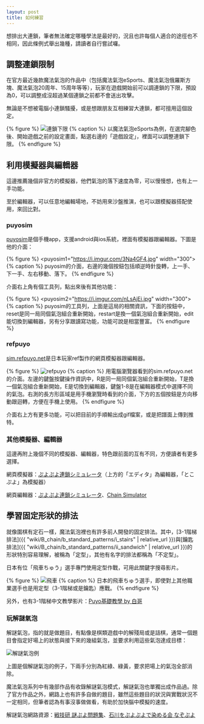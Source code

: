 ```yaml
---
layout: post
title: 如何練習
---
```


想排出大連鎖，筆者無法確定哪種學法是最好的，況且也許每個人適合的途徑也不相同，因此條例式舉出幾種，請讀者自行嘗試囉。

## 調整連鎖限制

在官方最近幾款魔法氣泡的作品中（包括魔法氣泡eSports、魔法氣泡俄羅斯方塊、魔法氣泡20周年、15周年等等），玩家在遊戲開始前可以調連鎖的下限，預設為0，可以調整成沒超過某個連鎖之前都不會送出攻擊。

無論是不想被電腦小連鎖騷擾，或是想跟朋友互相練習大連鎖，都可擅用這個設定。

{% figure %}
![連鎖下限](https://i.imgur.com/BzOSL7w.jpg)
{% caption %}
以魔法氣泡eSports為例，在選完腳色後、開始遊戲之前的設定畫面，點選右邊的「遊戲設定」，裡面可以調整連鎖下限。
{% endfigure %}

## 利用模擬器與編輯器

這邊推薦幾個非官方的模擬器，他們氣泡的落下速度為零，可以慢慢想，也有上一手功能。

至於編輯器，可以任意地編輯場地，不妨用來沙盤推演，也可以跟模擬器搭配使用，來回比對。

### puyosim

[puyosim](https://puyos.im/)是個手機app，支援android與ios系統，裡面有模擬器跟編輯器。下圖是他的介面：

{% figure %}
<puyosim1="https://i.imgur.com/3Na4GF4.jpg" width="300">
{% caption %}
puyosim的介面，右邊的幾個按鈕包括順逆時針旋轉，上一手、下一手、左右移動、落下。
{% endfigure %}

介面右上角有個工具列，點出來後有其他功能：

{% figure %}
<puyosim2="https://i.imgur.com/nLsAjEi.jpg" width="300">
{% caption %}
puyosim的工具列，上面是這局的相關資訊，下面的按鈕中，reset是同一局同個氣泡組合重新開始，restart是換一個氣泡組合重新開始，edit能切換到編輯器，另有分享跟讀寫功能，功能可說是相當豐富。
{% endfigure %}

### refpuyo

[sim.refpuyo.net](sim.refpuyo.net)是日本玩家ref製作的網頁模擬器跟編輯器。

{% figure %}
![refpuyo](https://i.imgur.com/8h85Op5.jpg)
{% caption %}
用電腦瀏覽器看到的sim.refpuyo.net的介面。左邊的鍵盤按鍵操作資訊中，R是同一局同個氣泡組合重新開始，T是換一個氣泡組合重新開始，E是切換到編輯器，鍵盤1-8是在編輯器模式中選擇不同的氣泡。右測的長方形區域是用手機瀏覽時看到的介面，下方的五個按鈕是方向移動跟迴轉，方便在手機上使用。
{% endfigure %}

介面右上方有更多功能，可以把目前的手順輸出成gif檔案，或是把譜面上傳到推特。

### 其他模擬器、編輯器

這邊再附上幾個不同的模擬器、編輯器，特色跟前面的互有不同，方便讀者有更多選擇。

網頁模擬器：[ぷよぷよ連鎖シミュレータ](http://www.puyop.com/s/)（上方的「エディタ」為編輯器，「とこぷよ」為模擬器）

網頁編輯器：[ぷよぷよ連鎖シミュレータ](http://www.puyop.com/s/)、[Chain Simulator](https://puyonexus.com/chainsim/)

## 學習固定形狀的排法

就像圍棋有定石一樣，魔法氣泡裡也有許多前人開發的固定排法。其中，[3-1階梯排法]({{ "wiki/B_chain/b_standard_patterns/i_stairs" | relative_url }})與[鑰匙排法]({{ "wiki/B_chain/b_standard_patterns/ii_sandwich" | relative_url }})的形狀特別容易理解，被稱為「定型」，其他有名字的排法都稱為「不定型」。

日本有位「飛車ちゅう」選手專門使用定型作戰，可用此關鍵字搜尋影片。

{% figure %}
![飛車](https://i.imgur.com/B9TrLAx.jpg)
{% caption %}
日本的飛車ちゅう選手，即使對上其他職業選手也是用定型（3-1階梯或是鑰匙）應戰。
{% endfigure %}

另外，也有3-1階梯中文教學影片：[Puyo基礎教學 by 白哥](https://www.youtube.com/watch?v=Cso12CkyWLA)

### 玩解謎氣泡

解謎氣泡，指的就是做題目，有點像是棋類遊戲中的解殘局或是詰棋，通常一個題目會指定好場上的狀態與接下來的幾組氣泡，並要求利用這些氣泡達成目標：

![解謎氣泡例](https://i.imgur.com/I0btBu0.jpg)

上圖是個解謎氣泡的例子，下兩手分別為紅綠、綠黃，要求把場上的氣泡全部消除。

魔法氣泡系列中有幾部作品有收錄解謎氣泡模式，解謎氣泡也單獨出成作品過。除了官方作品之外，網路上也有許多自做的題目，雖然這些題目的狀況與實戰狀況不一定相同，但筆者認為有事沒事做做看，有助於加快腦中模擬的速度。

解謎氣泡網路資源：[戦技研 謎ぷよ問題集](http://sengiken.web.fc2.com/nazopuyo.html)、[石川をぷよぷよで染める会 なぞぷよ](http://www.spacelan.ne.jp/~shiroma/ips/nazo/)
